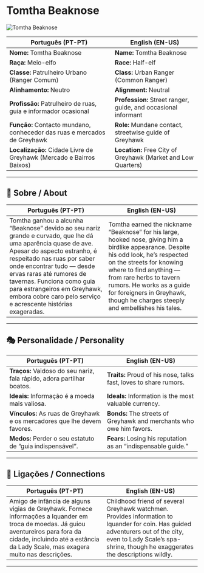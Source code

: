 # Tomtha Beaknose

![Tomtha Beaknose](assets/npc/npc_blank.png)

| **Português (PT-PT)** | **English (EN-US)** |
| --------------------- | ------------------- |
| **Nome:** Tomtha Beaknose | **Name:** Tomtha Beaknose |
| **Raça:** Meio-elfo | **Race:** Half-elf |
| **Classe:** Patrulheiro Urbano (Ranger Comum) | **Class:** Urban Ranger (Common Ranger) |
| **Alinhamento:** Neutro | **Alignment:** Neutral |
| **Profissão:** Patrulheiro de ruas, guia e informador ocasional | **Profession:** Street ranger, guide, and occasional informant |
| **Função:** Contacto mundano, conhecedor das ruas e mercados de Greyhawk | **Role:** Mundane contact, streetwise guide of Greyhawk |
| **Localização:** Cidade Livre de Greyhawk (Mercado e Bairros Baixos) | **Location:** Free City of Greyhawk (Market and Low Quarters) |

---

## 📖 Sobre / About

| **Português (PT-PT)** | **English (EN-US)** |
| --------------------- | ------------------- |
| Tomtha ganhou a alcunha “Beaknose” devido ao seu nariz grande e curvado, que lhe dá uma aparência quase de ave. Apesar do aspecto estranho, é respeitado nas ruas por saber onde encontrar tudo — desde ervas raras até rumores de tavernas. Funciona como guia para estrangeiros em Greyhawk, embora cobre caro pelo serviço e acrescente histórias exageradas. | Tomtha earned the nickname “Beaknose” for his large, hooked nose, giving him a birdlike appearance. Despite his odd look, he’s respected on the streets for knowing where to find anything — from rare herbs to tavern rumors. He works as a guide for foreigners in Greyhawk, though he charges steeply and embellishes his tales. |

---

## 🎭 Personalidade / Personality

| **Português (PT-PT)** | **English (EN-US)** |
| --------------------- | ------------------- |
| **Traços:** Vaidoso do seu nariz, fala rápido, adora partilhar boatos. | **Traits:** Proud of his nose, talks fast, loves to share rumors. |
| **Ideais:** Informação é a moeda mais valiosa. | **Ideals:** Information is the most valuable currency. |
| **Vínculos:** As ruas de Greyhawk e os mercadores que lhe devem favores. | **Bonds:** The streets of Greyhawk and merchants who owe him favors. |
| **Medos:** Perder o seu estatuto de “guia indispensável”. | **Fears:** Losing his reputation as an “indispensable guide.” |

---

## 🔗 Ligações / Connections

| **Português (PT-PT)** | **English (EN-US)** |
| --------------------- | ------------------- |
| Amigo de infância de alguns vigias de Greyhawk. Fornece informações a Iquander em troca de moedas. Já guiou aventureiros para fora da cidade, incluindo até a estância da Lady Scale, mas exagera muito nas descrições. | Childhood friend of several Greyhawk watchmen. Provides information to Iquander for coin. Has guided adventurers out of the city, even to Lady Scale’s spa-shrine, though he exaggerates the descriptions wildly. |

---
